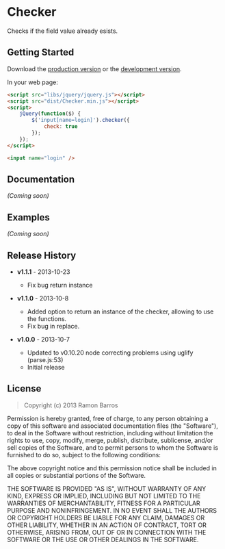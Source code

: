 # Checker

Checks if the field value already esists.

## Getting Started
Download the [production version][min] or the [development version][max].

[min]: https://raw.github.com/rbarros/checker.js/master/dist/Checker.min.js
[max]: https://raw.github.com/rbarros/checker.js/master/src/Checker.js

In your web page:

```html
<script src="libs/jquery/jquery.js"></script>
<script src="dist/Checker.min.js"></script>
<script>
    jQuery(function($) {
        $('input[name=login]').checker({
            check: true
        });
    });
</script>

<input name="login" />
```

## Documentation
_(Coming soon)_

## Examples
_(Coming soon)_

## Release History

* **v1.1.1** - 2013-10-23
   - Fix bug return instance

* **v1.1.0** - 2013-10-8
   - Added option to return an instance of the checker, allowing to use the functions.
   - Fix bug in replace.

* **v1.0.0** - 2013-10-7
   - Updated to v0.10.20 node correcting problems using uglify (parse.js:53)
   - Initial release

## License
> Copyright (c) 2013 Ramon Barros

Permission is hereby granted, free of charge, to any person
obtaining a copy of this software and associated documentation
files (the "Software"), to deal in the Software without
restriction, including without limitation the rights to use,
copy, modify, merge, publish, distribute, sublicense, and/or sell
copies of the Software, and to permit persons to whom the
Software is furnished to do so, subject to the following
conditions:

The above copyright notice and this permission notice shall be
included in all copies or substantial portions of the Software.

THE SOFTWARE IS PROVIDED "AS IS", WITHOUT WARRANTY OF ANY KIND,
EXPRESS OR IMPLIED, INCLUDING BUT NOT LIMITED TO THE WARRANTIES
OF MERCHANTABILITY, FITNESS FOR A PARTICULAR PURPOSE AND
NONINFRINGEMENT. IN NO EVENT SHALL THE AUTHORS OR COPYRIGHT
HOLDERS BE LIABLE FOR ANY CLAIM, DAMAGES OR OTHER LIABILITY,
WHETHER IN AN ACTION OF CONTRACT, TORT OR OTHERWISE, ARISING
FROM, OUT OF OR IN CONNECTION WITH THE SOFTWARE OR THE USE OR
OTHER DEALINGS IN THE SOFTWARE.